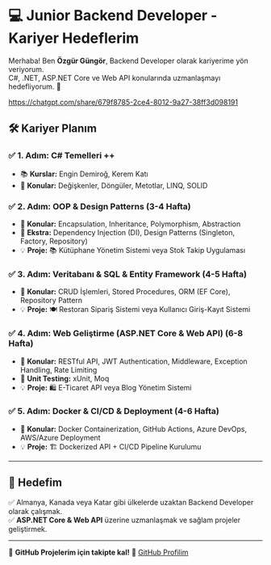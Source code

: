 # 💻 Junior Backend Developer - Kariyer Hedeflerim

Merhaba! Ben **Özgür Güngör**, Backend Developer olarak kariyerime yön veriyorum.  
C#, .NET, ASP.NET Core ve Web API konularında uzmanlaşmayı hedefliyorum. 🚀  



https://chatgpt.com/share/679f8785-2ce4-8012-9a27-38ff3d098191

## 🛠 Kariyer Planım

### ✅ 1. Adım: C# Temelleri ++
- 📚 **Kurslar:** Engin Demiroğ, Kerem Katı  
- 🔹 **Konular:** Değişkenler, Döngüler, Metotlar, LINQ, SOLID  

### ✅ 2. Adım: OOP & Design Patterns (3-4 Hafta)
- 🔹 **Konular:** Encapsulation, Inheritance, Polymorphism, Abstraction  
- 🎯 **Ekstra:** Dependency Injection (DI), Design Patterns (Singleton, Factory, Repository)  
- 💡 **Proje:** 📚 Kütüphane Yönetim Sistemi veya Stok Takip Uygulaması  

### ✅ 3. Adım: Veritabanı & SQL & Entity Framework (4-5 Hafta)
- 🔹 **Konular:** CRUD İşlemleri, Stored Procedures, ORM (EF Core), Repository Pattern  
- 💡 **Proje:** 🍽 Restoran Sipariş Sistemi veya Kullanıcı Giriş-Kayıt Sistemi  

### ✅ 4. Adım: Web Geliştirme (ASP.NET Core & Web API) (6-8 Hafta)
- 🔹 **Konular:** RESTful API, JWT Authentication, Middleware, Exception Handling, Rate Limiting  
- 🔹 **Unit Testing:** xUnit, Moq  
- 💡 **Proje:** 🛍 E-Ticaret API veya Blog Yönetim Sistemi  

### ✅ 5. Adım: Docker & CI/CD & Deployment (4-6 Hafta)
- 🔹 **Konular:** Docker Containerization, GitHub Actions, Azure DevOps, AWS/Azure Deployment  
- 💡 **Proje:** 🏗 Dockerized API + CI/CD Pipeline Kurulumu  

---

## 🚀 Hedefim  
✅ Almanya, Kanada veya Katar gibi ülkelerde uzaktan Backend Developer olarak çalışmak.  
✅ **ASP.NET Core & Web API** üzerine uzmanlaşmak ve sağlam projeler geliştirmek.  

---

📌 **GitHub Projelerim için takipte kal!** 🔗 [GitHub Profilim](https://github.com/ozgurgungor1)  
